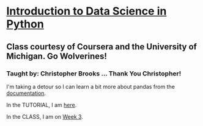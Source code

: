 # [Introduction to Data Science in Python](https://www.coursera.org/learn/python-data-analysis/home/welcome)  

## Class courtesy of Coursera and the University of Michigan. Go Wolverines!  

### Taught by: Christopher Brooks ... Thank You Christopher!

I'm taking a detour so I can learn a bit more about pandas from the [documentation](http://pandas.pydata.org/pandas-docs/stable/index.html).  

In the TUTORIAL, I am [here](http://pandas.pydata.org/pandas-docs/stable/10min.html#missing-data).  

In the CLASS, I am on [Week 3](https://www.coursera.org/learn/python-data-analysis/notebook/KSSjT/assignment-3).

